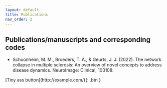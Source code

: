 ```yaml
---
layout: default
title: Publications
nav_order: 2
---
```

<h2>Publications/manuscripts and corresponding codes</h2>

- Schoonheim, M. M., Broeders, T. A., & Geurts, J. J. (2022). The network collapse in multiple sclerosis: An overview of novel concepts to address disease dynamics. NeuroImage: Clinical, 103108.
<span class="fs-3">
[Tiny ass button](http://example.com/){: .btn }
</span>
